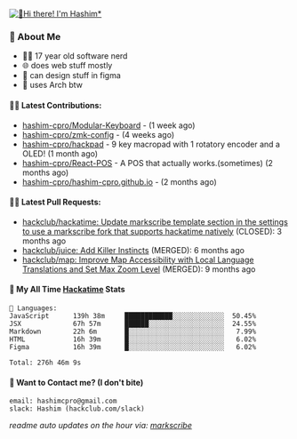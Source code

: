 [![👋Hi there! I'm Hashim*](/assets/intro.gif "Go To hashim-ali.work")](https://hashim-ali.work)

### 📖 About Me
- 👨‍💻 17 year old software nerd
- 🌐 does web stuff mostly
- 🎨 can design stuff in figma
- 🐧 uses Arch btw

#### 👷‍♂️ Latest Contributions:
- [hashim-cpro/Modular-Keyboard](https://github.com/hashim-cpro/Modular-Keyboard) -  (1 week ago)
- [hashim-cpro/zmk-config](https://github.com/hashim-cpro/zmk-config) -  (4 weeks ago)
- [hashim-cpro/hackpad](https://github.com/hashim-cpro/hackpad) - 9 key macropad with 1 rotatory encoder and a OLED! (1 month ago)
- [hashim-cpro/React-POS](https://github.com/hashim-cpro/React-POS) - A POS that actually works.(sometimes) (2 months ago)
- [hashim-cpro/hashim-cpro.github.io](https://github.com/hashim-cpro/hashim-cpro.github.io) -  (2 months ago)

#### 🧑‍💻 Latest Pull Requests:
- [hackclub/hackatime: Update markscribe template section in the settings to use a markscribe fork that supports hackatime natively](https://github.com/hackclub/hackatime/pull/258) (CLOSED): 3 months ago
- [hackclub/juice: Add  Killer Instincts](https://github.com/hackclub/juice/pull/248) (MERGED): 6 months ago
- [hackclub/map: Improve Map Accessibility with Local Language Translations and Set Max Zoom Level](https://github.com/hackclub/map/pull/12) (MERGED): 9 months ago

#### 📡 My All Time [Hackatime](https://hackatime.hackclub.com) Stats
```
💾 Languages:
JavaScript      139h 38m     ████████████░░░░░░░░░░░░░  50.45%
JSX             67h 57m      ██████░░░░░░░░░░░░░░░░░░░  24.55%
Markdown        22h 6m       █░░░░░░░░░░░░░░░░░░░░░░░░   7.99%
HTML            16h 39m      █░░░░░░░░░░░░░░░░░░░░░░░░   6.02%
Figma           16h 39m      █░░░░░░░░░░░░░░░░░░░░░░░░   6.02%

Total: 276h 46m 9s
```
#### 📮 Want to Contact me? (I don't bite)
```
email: hashimcpro@gmail.com
slack: Hashim (hackclub.com/slack)
```
_readme auto updates on the hour via: [markscribe](https://github.com/hashim-cpro/markscribe)_
